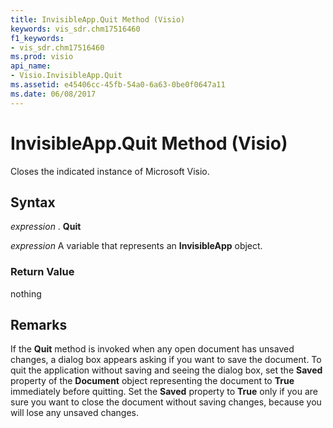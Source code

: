 ```yaml
---
title: InvisibleApp.Quit Method (Visio)
keywords: vis_sdr.chm17516460
f1_keywords:
- vis_sdr.chm17516460
ms.prod: visio
api_name:
- Visio.InvisibleApp.Quit
ms.assetid: e45406cc-45fb-54a0-6a63-0be0f0647a11
ms.date: 06/08/2017
---
```



# InvisibleApp.Quit Method (Visio)

Closes the indicated instance of Microsoft Visio.


## Syntax

 _expression_ . **Quit**

 _expression_ A variable that represents an **InvisibleApp** object.


### Return Value

nothing


## Remarks

If the **Quit** method is invoked when any open document has unsaved changes, a dialog box appears asking if you want to save the document. To quit the application without saving and seeing the dialog box, set the **Saved** property of the **Document** object representing the document to **True** immediately before quitting. Set the **Saved** property to **True** only if you are sure you want to close the document without saving changes, because you will lose any unsaved changes.


